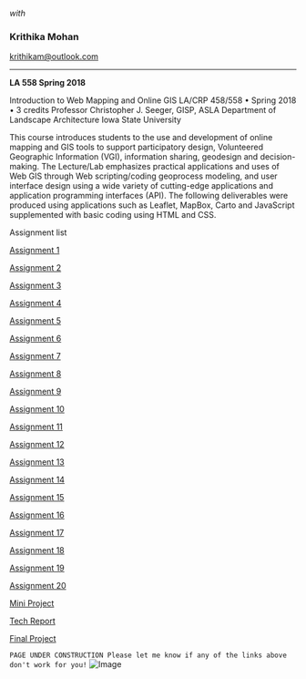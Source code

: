 _with_
### Krithika Mohan
krithikam@outlook.com
<hr>

**LA 558 Spring 2018**

Introduction to Web Mapping and Online GIS
LA/CRP 458/558 • Spring 2018 • 3 credits
Professor Christopher J. Seeger, GISP, ASLA
Department of Landscape Architecture
Iowa State University

This course introduces students to the use and development of online mapping and GIS tools to support participatory design, Volunteered Geographic Information (VGI), information sharing, geodesign and decision-making. The Lecture/Lab emphasizes practical applications and uses of Web GIS through Web scripting/coding geoprocess modeling, and user interface design using a wide variety of cutting-edge applications and application programming interfaces (API). The following deliverables were produced using applications such as Leaflet, MapBox, Carto and JavaScript supplemented with basic coding using HTML and CSS.

Assignment list

[Assignment 1](https://krmohan.github.io/LA558/Assignment1/) 

[Assignment 2](https://krmohan.github.io/LA558/Assignment%202/) 

[Assignment 3](https://krmohan.github.io/LA558/Assignment3/)

[Assignment 4](https://krmohan.github.io/LA558/Assignment4/)

[Assignment 5](https://krmohan.github.io/LA558/Assignment5/)

[Assignment 6](https://krmohan.github.io/LA558/Assignment6/)

[Assignment 7](https://krmohan.github.io/LA558/Assignment7/)

[Assignment 8](https://krmohan.github.io/LA558/Assignment8/)

[Assignment 9](https://krmohan.github.io/LA558/Assignment9/)

[Assignment 10](https://krmohan.github.io/LA558/Assignment10/)

[Assignment 11](https://krmohan.github.io/LA558/Assignment11/)

[Assignment 12](https://krmohan.github.io/LA558/Assignment12/)

[Assignment 13](https://krmohan.github.io/LA558/Assignment13/)

[Assignment 14](https://krmohan.github.io/LA558/Assignment14/)

[Assignment 15](https://krmohan.github.io/LA558/Assignment15/index.html)

[Assignment 16](https://krmohan.github.io/LA558/Assignment16/)

[Assignment 17](https://krmohan.github.io/LA558/Assignment17/index)

[Assignment 18](https://krmohan.github.io/LA558/Assignment18/)

[Assignment 19](https://krmohan.github.io/LA558/Assignment19/)

[Assignment 20](https://krmohan.github.io/LA558/Assignment20/)

[Mini Project](https://krmohan.github.io/LA558/FinalProject/)

[Tech Report](https://krmohan.github.io/LA558/TechReport/TechReport.pdf)

[Final Project](https://krmohan.github.io/LA558/FinalProject/)

`PAGE UNDER CONSTRUCTION
Please let me know if any of the links above don't work for you!`
![Image](https://krmohan.github.io/LA558/Images/1j9mu4.jpg)


